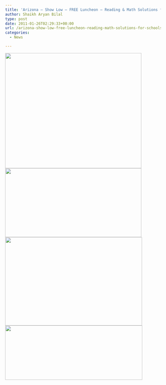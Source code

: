 ```yaml
---
title: 'Arizona – Show Low – FREE Luncheon – Reading & Math Solutions for Schools – RSVP'
author: Shaikh Aryan Bilal
type: post
date: 2011-01-26T02:29:33+00:00
url: /arizona-show-low-free-luncheon-reading-math-solutions-for-schools-rsvp/
categories:
  - News

---
```

<a href="http://www.backbonecommunications.com/wp-content/uploads/Arizona-Show-Low-Event-February-4th-Invite.pdf" target="_blank" rel="noopener"><img loading="lazy" class="alignleft size-full wp-image-3456" title="Arizona Show Low Feb 4th Event 1" src="http://www.backbonecommunications.com/wp-content/uploads/Arizona-Show-Low-Feb-4th-Event-1.png" alt="" width="441" height="373" /></a><a href="http://content.bitsontherun.com/players/HmhE8VA9-12Gdlexe.swf" target="_blank" rel="noopener"><img loading="lazy" class="alignleft size-full wp-image-3457" title="Arizona Show Low Feb 4th Event 2" src="http://www.backbonecommunications.com/wp-content/uploads/Arizona-Show-Low-Feb-4th-Event-2.png" alt="" width="441" height="223" /></a><a href="http://www.readinghorizons.com" target="_blank" rel="noopener"><img loading="lazy" class="alignleft size-full wp-image-3458" title="Arizona Show Low Feb 4th Event 3" src="http://www.backbonecommunications.com/wp-content/uploads/Arizona-Show-Low-Feb-4th-Event-3.png" alt="" width="443" height="286" /></a><a href="mailto:lindsey@backbonecommunications.com" target="_blank" rel="noopener"><img loading="lazy" class="alignleft size-full wp-image-3460" title="Arizona Show Low Feb 4th Event 4" src="http://www.backbonecommunications.com/wp-content/uploads/Arizona-Show-Low-Feb-4th-Event-4.png" alt="" width="444" height="176" /></a>